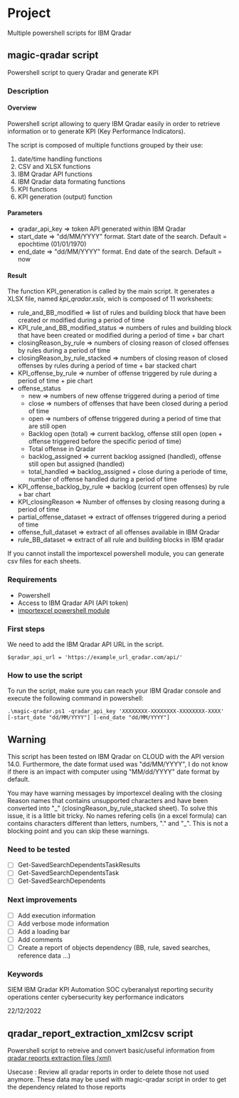 # Project
Multiple powershell scripts for IBM Qradar

## magic-qradar script
Powershell script to query Qradar and generate KPI

### Description
#### Overview
Powershell script allowing to query IBM Qradar easily in order to retrieve information or to generate KPI (Key Performance Indicators). 

The script is composed of multiple functions grouped by their use:
1. date/time handling functions
2. CSV and XLSX functions
3. IBM Qradar API functions
4. IBM Qradar data formating functions
5. KPI functions
6. KPI generation (output) function

#### Parameters
- qradar_api_key => token API generated within IBM Qradar
- start_date => "dd/MM/YYYY" format.  Start date of the search. Default = epochtime (01/01/1970)
- end_date => "dd/MM/YYYY" format. End date of the search. Default = now

#### Result
The function KPI_generation is called by the main script. It generates a XLSX file, named _kpi_qradar.xslx_, wich is composed of 11 worksheets:
- rule_and_BB_modified => list of rules and building block that have been created or modified during a period of time
- KPI_rule_and_BB_modified_status => numbers of rules and building block that have been created or modified during a period of time + bar chart
- closingReason_by_rule => numbers of closing reason of closed offenses by rules during a period of time
- closingReason_by_rule_stacked => numbers of closing reason of closed offenses by rules during a period of time + bar stacked chart
- KPI_offense_by_rule => number of offense triggered by rule during a period of time + pie chart
- offense_status
  - new => numbers of new offense triggered during a period of time
  - close => numbers of offenses that have been closed during a period of time
  - open => numbers of offense triggered during a period of time that are still open
  - Backlog open (total) => current backlog, offense still open (open + offense triggered before the specific period of time)
  - Total offense in Qradar
  - backlog_assigned => current backlog assigned (handled), offense still open but assigned (handled)
  - total_handled => backlog_assigned + close during a periode of time, number of offense handled during a period of time
- KPI_offense_backlog_by_rule => backlog (current open offenses) by rule + bar chart
- KPI_closingReason => Number of offenses by closing reasong during a period of time
- partial_offense_dataset => extract of offenses triggered during a period of time
- offense_full_dataset => extract of all offenses available in IBM Qradar
- rule_BB_dataset => extract of all rule and building blocks in IBM qradar

If you cannot install the importexcel powershell module, you can generate csv files for each sheets.

### Requirements
- Powershell
- Access to IBM Qradar API (API token)
- [importexcel powershell module](https://www.powershellgallery.com/packages/ImportExcel/7.1.0)

### First steps
We need to add the IBM Qradar API URL in the script.
```
$qradar_api_url = 'https://example_url_qradar.com/api/'
```

### How to use the script
To run the script, make sure you can reach your IBM Qradar console and execute the following command in powershell:
```
.\magic-qradar.ps1 -qradar_api_key 'XXXXXXXX-XXXXXXXX-XXXXXXXX-XXXX' [-start_date "dd/MM/YYYY"] [-end_date "dd/MM/YYYY"]
```
## Warning
This script has been tested on IBM Qradar on CLOUD with the API version 14.0. Furthermore, the date format used was "dd/MM/YYYY", I do not know if there is an impact with computer using "MM/dd/YYYY" date format by default.

You may have warning messages by importexcel dealing with the closing Reason names that contains unsupported characters and have been converted into "\_" (closingReason_by_rule_stacked sheet). To solve this issue, it is a little bit tricky. No names refering cells (in a excel formula) can contains characters different than letters, numbers, "." and "\_". This is not a blocking point and you can skip these warnings.

### Need to be tested
- [ ] Get-SavedSearchDependentsTaskResults
- [ ] Get-SavedSearchDependentsTask
- [ ] Get-SavedSearchDependents

### Next improvements
- [ ] Add execution information
- [ ] Add verbose mode information
- [ ] Add a loading bar
- [ ] Add comments
- [ ] Create a report of objects dependency (BB, rule, saved searches, reference data ...)

### Keywords
SIEM IBM Qradar KPI Automation SOC cyberanalyst reporting security operations center cybersecurity key performance indicators


22/12/2022

## qradar_report_extraction_xml2csv script
Powershell script to retreive and convert basic/useful information from [qradar reports extraction files (xml)](https://www.ibm.com/docs/en/qsip/7.4?topic=content-exporting-all-custom-specific-type)

Usecase : Review all qradar reports in order to delete those not used anymore. These data may be used with magic-qradar script in order to get the dependency related to those reports

